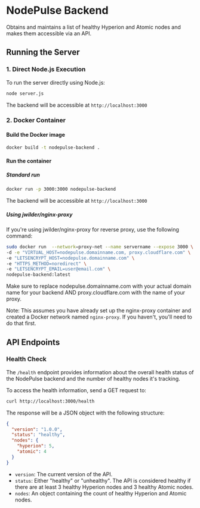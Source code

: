 # NodePulse Backend

Obtains and maintains a list of healthy Hyperion and Atomic nodes and makes them accessible via an API.

## Running the Server

### 1. Direct Node.js Execution
To run the server directly using Node.js:

```bash
node server.js
```

The backend will be accessible at `http://localhost:3000`

### 2. Docker Container

#### Build the Docker image
```bash
docker build -t nodepulse-backend .
```

#### Run the container

##### Standard run
```bash
docker run -p 3000:3000 nodepulse-backend
```

The backend will be accessible at `http://localhost:3000`

##### Using jwilder/nginx-proxy
If you're using jwilder/nginx-proxy for reverse proxy, use the following command:

```bash
sudo docker run  --network=proxy-net --name servername --expose 3000 \
-d -e "VIRTUAL_HOST=nodepulse.domainname.com, proxy.cloudflare.com" \
-e "LETSENCRYPT_HOST=nodepulse.domainname.com" \
-e "HTTPS_METHOD=noredirect" \
-e "LETSENCRYPT_EMAIL=user@email.com" \
nodepulse-backend:latest
```

Make sure to replace nodepulse.domainname.com  with your actual domain name for your backend AND proxy.cloudflare.com with the name of your proxy.

Note: This assumes you have already set up the nginx-proxy container and created a Docker network named `nginx-proxy`. If you haven't, you'll need to do that first.

## API Endpoints

### Health Check

The `/health` endpoint provides information about the overall health status of the NodePulse backend and the number of healthy nodes it's tracking.

To access the health information, send a GET request to:

```bash
curl http://localhost:3000/health
```

The response will be a JSON object with the following structure:

```json
{
  "version": "1.0.0",
  "status": "healthy",
  "nodes": {
    "hyperion": 5,
    "atomic": 4
  }
}
```

- `version`: The current version of the API.
- `status`: Either "healthy" or "unhealthy". The API is considered healthy if there are at least 3 healthy Hyperion nodes and 3 healthy Atomic nodes.
- `nodes`: An object containing the count of healthy Hyperion and Atomic nodes.

